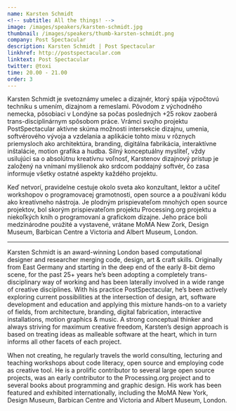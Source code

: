 ```yaml
---
name: Karsten Schmidt
<!-- subtitle: All the things! -->
image: /images/speakers/karsten-schmidt.jpg
thumbnail: /images/speakers/thumb-karsten-schmidt.png
company: Post Spectacular
description: Karsten Schmidt | Post Spectacular
linkhref: http://postspectacular.com
linktext: Post Spectacular
twitter: @toxi
time: 20.00 - 21.00
order: 3
---
```


Karsten Schmidt je svetoznámy umelec a dizajnér, ktorý spája výpočtovú techniku s umením, dizajnom a remeslami. Pôvodom z východného nemecka, pôsobiaci v Londýne sa počas posledných +25 rokov zaoberá trans-disciplinárnym spôsobom práce. Vrámci svojho projektu PostSpectacular aktívne skúma možnosti intersekcie dizajnu, umenia, softvérového vývoja a vzdelania a aplikácie tohto mixu v rôznych priemysloch ako architektúra, branding, digitálna fabrikácia, interaktívne inštalácie, motion grafika a hudba. Silný konceptuálny mysliteľ, vždy usilujúci sa o absolútnu kreatívnu voľnosť, Karstenov dizajnový prístup je založený na vnímaní myšlienok ako srdcom poddajný softvér, čo zasa informuje všetky ostatné aspekty každého projektu. 

Keď netvorí, pravidelne cestuje okolo sveta ako konzultant, lektor a učiteľ workshopov o programovacej gramotnosti, open source a a používaní kódu ako kreatívneho nástroja. Je plodným prispievateľom mnohých open source projektov, bol skorým prispievateľom projektu Processing.org projektu a niekoľkých kníh o programovaní a grafickom dizajne. Jeho práce boli medzinárodne použité a vystavené, vrátane MoMA New Zork, Design Museum, Barbican Centre a Victoria and Albert Museum, London.

---

Karsten Schmidt is an award-winning London based computational designer and researcher merging code, design, art & craft skills. Originally from East Germany and starting in the deep end of the early 8-bit demo scene, for the past 25+ years he’s been adopting a completely trans-disciplinary way of working and has been laterally involved in a wide range of creative disciplines. With his practice PostSpectacular, he’s been actively exploring current possibilities at the intersection of design, art, software development and education and applying this mixture hands-on to a variety of fields, from architecture, branding, digital fabrication, interactive installations, motion graphics & music. A strong conceptual thinker and always striving for maximum creative freedom, Karsten’s design approach is based on treating ideas as malleable software at the heart, which in turn informs all other facets of each project.

When not creating, he regularly travels the world consulting, lecturing and teaching workshops about code literacy, open source and employing code as creative tool. He is a prolific contributor to several large open source projects, was an early contributor to the Processing.org project and to several books about programming and graphic design. His work has been featured and exhibited internationally, including the MoMA New York, Design Museum, Barbican Centre and Victoria and Albert Museum, London.